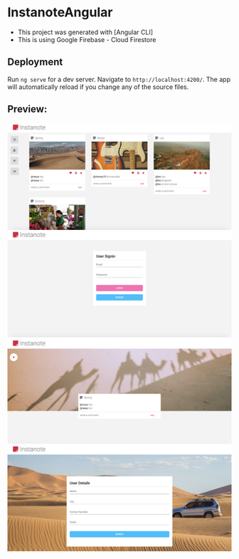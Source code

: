 # InstanoteAngular

* This project was generated with [Angular CLI]
* This is using Google Firebase - Cloud Firestore

## Deployment

Run `ng serve` for a dev server. Navigate to `http://localhost:4200/`. The app will automatically reload if you change any of the source files.


## Preview:

![Alt text](https://raw.githubusercontent.com/debojyotiroy13/Instanote/master/inote1.png)
![Alt text](https://raw.githubusercontent.com/debojyotiroy13/Instanote/master/inote2.png)
![Alt text](https://raw.githubusercontent.com/debojyotiroy13/Instanote/master/inote3.png)
![Alt text](https://raw.githubusercontent.com/debojyotiroy13/Instanote/master/inote4.png)